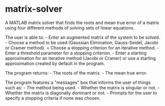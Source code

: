 # matrix-solver
A MATLAB matrix solver that finds the roots and mean true error of a matrix using four different methods of solving sets of linear equations.

The user is able to:
    - Enter an augmented matrix of the system to be solved.
    - Choose a method to be used (Gaussian Elimination, Gauss-Seidel, Jacobi or Cramer method).
    = Choose a stopping criterion for an iterative method.
    - Enter a threshold parameter for a stopping criterion.
    - Enter a starting approximation for an iterative method (Jacobi or Cramer) or use a starting approximation created by default in the program.

The program returns:
    - The roots of the matrix.
    - The mean true error.
 

The program features a "messages" box that informs the user of things such as:
    - The method being used.
    - Whether the matrix is singular or not.
    - Whether the matrix is diagonally dominant or not.
    - Prompts for the user to specify a stopping criteria if none was chosen.
    
